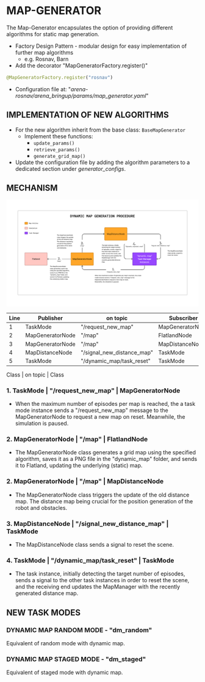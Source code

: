# MAP-GENERATOR

The Map-Generator encapsulates the option of providing different algorithms for static map generation.

- Factory Design Pattern - modular design for easy implementation of further map algorithms
  - e.g. Rosnav, Barn
- Add the decorator "MapGeneratorFactory.register()"

```python
@MapGeneratorFactory.register("rosnav")
```

- Configuration file at: "_arena-rosnav/arena_bringup/params/map_generator.yaml_"

## IMPLEMENTATION OF NEW ALGORITHMS
- For the new algorithm inherit from the base class: `BaseMapGenerator`
  - Implement these functions:
    -  ```update_params()```
    -  ```retrieve_params()```
    -  ```generate_grid_map()```
-  Update the configuration file by adding the algorithm parameters to a dedicated section under _generator_configs_.

## MECHANISM

![mechanism](mechanism.png)

| Line | Publisher        | on topic                   | Subscriber       |
| ---- | ---------------- | -------------------------- | ---------------- |
| 1    | TaskMode         | "/request_new_map"         | MapGeneratorNode |
| 2    | MapGeneratorNode | "/map"                     | FlatlandNode     |
| 3    | MapGeneratorNode | "/map"                     | MapDistanceNode  |
| 4    | MapDistanceNode  | "/signal_new_distance_map" | TaskMode         |
| 5    | TaskMode         | "/dynamic_map/task_reset"  | TaskMode         |

Class | on topic | Class

### 1. TaskMode | "/request_new_map" | MapGeneratorNode

- When the maximum number of episodes per map is reached, the a task mode instance sends a "/request_new_map" message to the MapGeneratorNode to request a new map on reset.
Meanwhile, the simulation is paused.

### 2. MapGeneratorNode | "/map" | FlatlandNode

- The MapGeneratorNode class generates a grid map using the specified algorithm, saves it as a PNG file in the "dynamic_map" folder, and sends it to Flatland, updating the underlying (static) map.

### 2. MapGeneratorNode | "/map" | MapDistanceNode

- The MapGeneratorNode class triggers the update of the old distance map. The distance map being crucial for the position generation of the robot and obstacles.

### 3. MapDistanceNode | "/signal_new_distance_map" | TaskMode

- The MapDistanceNode class sends a signal to  reset the scene.

### 4. TaskMode | "/dynamic_map/task_reset" | TaskMode

- The task instance, initially detecting the target number of episodes, sends a signal to the other task instances in order to reset the scene, and the receiving end updates the MapManager with the recently generated distance map.

## NEW TASK MODES

### DYNAMIC MAP RANDOM MODE - "dm_random"
Equivalent of random mode with dynamic map.

### DYNAMIC MAP STAGED MODE - "dm_staged"
Equivalent of staged mode with dynamic map.
